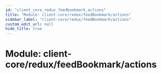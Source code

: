 ```yaml
---
id: "client_core_redux_feedbookmark_actions"
title: "Module: client-core/redux/feedBookmark/actions"
sidebar_label: "client-core/redux/feedBookmark/actions"
custom_edit_url: null
hide_title: true
---
```


# Module: client-core/redux/feedBookmark/actions
